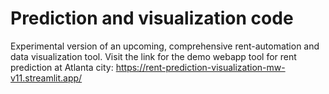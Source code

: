 # Prediction and visualization code
Experimental version of an upcoming, comprehensive rent-automation and data visualization tool.
Visit the link for the demo webapp tool for rent prediction at Atlanta city: https://rent-prediction-visualization-mw-v11.streamlit.app/
